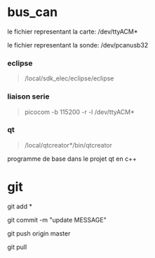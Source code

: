 # bus_can

le fichier representant la carte: /dev/ttyACM*

le fichier representant la sonde: /dev/pcanusb32

### eclipse
> /local/sdk_elec/eclipse/eclipse 

### liaison serie
> picocom -b 115200 -r -l /dev/ttyACM*

### qt
> /local/qtcreator*/bin/qtcreator

programme de base dans le projet qt en c++

# git

git add *


git commit -m "update MESSAGE"

git push origin master

git pull
